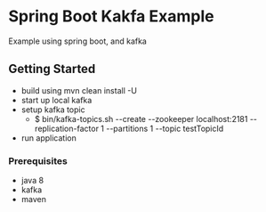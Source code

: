 # Spring Boot Kakfa Example

Example using spring boot, and kafka

## Getting Started

* build using mvn clean install -U
* start up local kafka
* setup kafka topic
    * $ bin/kafka-topics.sh --create --zookeeper localhost:2181 --replication-factor 1 --partitions 1 --topic testTopicId
* run application

### Prerequisites

* java 8
* kafka
* maven